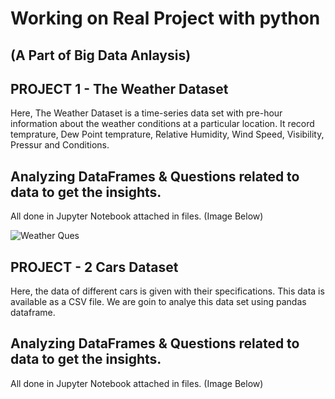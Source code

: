 # Working on Real Project with python

## (A Part of Big Data Anlaysis)

## PROJECT 1 - The Weather Dataset

Here, The Weather Dataset is a time-series data set with pre-hour information about the weather conditions at a particular location. It record temprature, Dew Point temprature, Relative Humidity, Wind Speed, Visibility, Pressur and Conditions.

## Analyzing DataFrames & Questions related to data to get the insights.

All done in Jupyter Notebook attached in files.
(Image Below)

![Weather Ques](https://user-images.githubusercontent.com/37445224/162912472-28417392-495f-40b0-a953-1fb5af2addc3.png)

## PROJECT - 2 Cars Dataset

Here, the data of different cars is given with their specifications. This data is available as a CSV file. We are goin to analye this data set using pandas dataframe.

## Analyzing DataFrames & Questions related to data to get the insights.

All done in Jupyter Notebook attached in files.
(Image Below)


